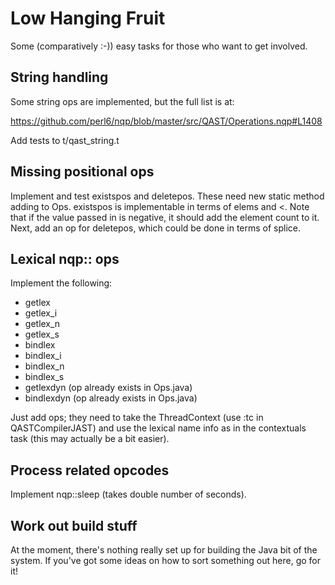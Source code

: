 # Low Hanging Fruit
Some (comparatively :-)) easy tasks for those who want to get involved.

## String handling
Some string ops are implemented, but the full list is at:

  https://github.com/perl6/nqp/blob/master/src/QAST/Operations.nqp#L1408

Add tests to t/qast_string.t

## Missing positional ops
Implement and test existspos and deletepos. These need new static method adding
to Ops. existspos is implementable in terms of elems and <. Note that if the value
passed in is negative, it should add the element count to it. Next, add an op
for deletepos, which could be done in terms of splice.

## Lexical nqp:: ops
Implement the following:

* getlex
* getlex_i
* getlex_n
* getlex_s
* bindlex 
* bindlex_i
* bindlex_n
* bindlex_s
* getlexdyn (op already exists in Ops.java)
* bindlexdyn (op already exists in Ops.java)

Just add ops; they need to take the ThreadContext (use :tc in QASTCompilerJAST)
and use the lexical name info as in the contextuals task (this may actually be
a bit easier).

## Process related opcodes
Implement nqp::sleep (takes double number of seconds).

## Work out build stuff
At the moment, there's nothing really set up for building the Java bit of
the system. If you've got some ideas on how to sort something out here, go
for it!
